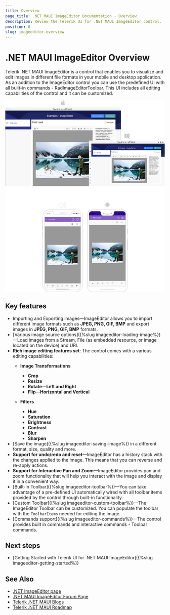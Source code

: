 ```yaml
---
title: Overview
page_title: .NET MAUI ImageEditor Documentation - Overview
description: Review the Telerik UI for .NET MAUI ImageEditor control.
position: 0
slug: imageeditor-overview
---
```


# .NET MAUI ImageEditor Overview

Telerik .NET MAUI ImageEditor is a control that enables you to visualize and edit images in different file formats in your mobile and desktop application. As an addition to the ImageEditor control you can use the predefined UI with all built-in commands - RadImageEditorToolbar. This UI includes all editing capabilities of the control and it can be customized.

![.NET MAUI ImageEditor Overview](images/imageeditor-overview.png "ImageEditor Overview")

## Key features

* Importing and Exporting images&mdash;ImageEditor allows you to import different image formats such as **JPEG, PNG, GIF, BMP** and export images in **JPEG, PNG, GIF, BMP** formats.
* [Various image source options]({%slug imageeditor-loading-image%})&mdash;Load images from a Stream, File (as embedded resource, or image located on the device) and URI.
* **Rich image editing features set**: The control comes with a various editing capabilities: 
	* **Image Transformations**
		* **Crop**
		* **Resize**
		* **Rotate**&mdash;**Left and Right**
		* **Flip**&mdash;**Horizontal and Vertical**
	
	* **Filters**
		* **Hue**
		* **Saturation**
		* **Brightness**
		* **Contrast**
		* **Blur**
		* **Sharpen**
* [Save the image]({%slug imageeditor-saving-image%}) in a different format, size, quality and more.
* **Support for undo/redo and reset**&mdash;ImageEditor has a history stack with the changes applied to the image. This means that you can reverse and re-apply actions.
* **Support for Interactive Pan and Zoom**&mdash;ImageEditor provides pan and zoom functionality that will help you interact with the image and display it in a convenient way.
* [Built-in Toolbar]({%slug imageeditor-toolbar%})&mdash;You can take advantage of a pre-defined UI automatically wired with all toolbar items provided by the control through built-in functionality.
* [Custom Toolbar]({%slug imageeditor-custom-toolbar%})&mdash;The ImageEditor Toolbar can be customized. You can populate the toolbar with the `ToolbarItems` needed for editing the image.
* [Commands support]({%slug imageeditor-commands%})&mdash;The control provides built in commands and interactive commands - Toolbar commands.

## Next steps

- [Getting Started with Telerik UI for .NET MAUI ImageEditor]({%slug imageeditor-getting-started%})

## See Also

- [.NET ImageEditor page](https://www.telerik.com/maui-ui/imageeditor)
- [.NET MAUI ImageEditor Forum Page](https://www.telerik.com/forums/maui?tagId=1781)
- [Telerik .NET MAUI Blogs](https://www.telerik.com/blogs/mobile-net-maui)
- [Telerik .NET MAUI Roadmap](https://www.telerik.com/support/whats-new/maui-ui/roadmap)

